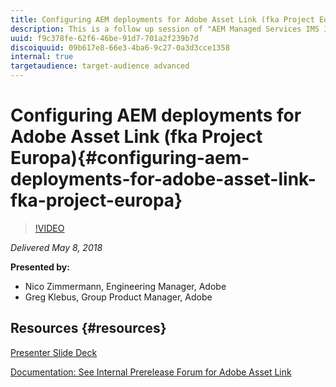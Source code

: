 ```yaml
---
title: Configuring AEM deployments for Adobe Asset Link (fka Project Europa)
description: This is a follow up session of "AEM Managed Services IMS Integration - End to End Demo".  In this session we will focus on configuring Adobe Experience Manager deployments to support connections from Photoshop, Illustrator, and InDesign CC applications with Adobe Asset Link panel installed. We will cover installation of an additional package (where required), configuration of Granite IMS login modules, configuring user/group setup, and additional considerations. After the session you should be able to explain what is required to configure AEM for Adobe Asset Link and provide advice to our customers and partners if needed.
uuid: f9c378fe-62f6-46be-91d7-701a2f239b7d
discoiquuid: 09b617e8-66e3-4ba6-9c27-0a3d3cce1358
internal: true
targetaudience: target-audience advanced
---
```


# Configuring AEM deployments for Adobe Asset Link (fka Project Europa){#configuring-aem-deployments-for-adobe-asset-link-fka-project-europa}

>[!VIDEO](https://video.tv.adobe.com/v/22432/?quality=9)

*Delivered May 8, 2018*

**Presented by:**

* Nico Zimmermann, Engineering Manager, Adobe
* Greg Klebus, Group Product Manager, Adobe

## Resources {#resources}

[Presenter Slide Deck](https://wiki.corp.adobe.com/pages/viewpage.action?pageId=745013335&preview=/745013335/1483311450/Adobe%20Asset%20Link%20AEM%20Configuration%20Gems%2020180508.pdf#GraniteGems-knowledgetransferprogram-%5BAdobeInternal%5D-DeploymentsforAssetLink(fkaProjectEuropa))

[Documentation: See Internal Prerelease Forum for Adobe Asset Link](https://www.adobeprerelease.com/beta/12CD68B7-238C-47F0-A211-C86DCFB57145)
